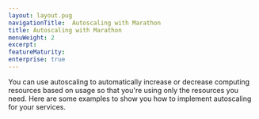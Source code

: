 ```yaml
---
layout: layout.pug
navigationTitle:  Autoscaling with Marathon
title: Autoscaling with Marathon
menuWeight: 2
excerpt:
featureMaturity:
enterprise: true
---
```






You can use autoscaling to automatically increase or decrease computing resources based on usage so that you're using only the resources you need. Here are some examples to show you how to implement autoscaling for your services.